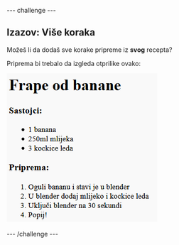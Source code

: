 \--- challenge \---

## Izazov: Više koraka

Možeš li da dodaš sve korake pripreme iz **svog** recepta?

Priprema bi trebalo da izgleda otprilike ovako:

![screenshot](images/recipe-more-method.png)

\--- /challenge \---